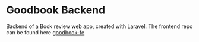 # Goodbook Backend
Backend of a Book review web app, created with Laravel. The frontend repo can be found here [goodbook-fe](https://github.com/fajarwz/goodbook-fe)